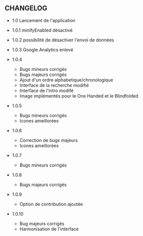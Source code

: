 CHANGELOG
---------

- 1.0 Lancement de l'application

- 1.0.1 minifyEnabled désactivé

- 1.0.2 possibilité de désactiver l'envoi de données

- 1.0.3 Google Analytics enlevé

- 1.0.4
    - Bugs mineurs corrigés
    - Bugs majeurs corrigés
    - Ajout d'un ordre alphabetique/chronologique
    - Interface de la recherche modifié
    - Interface de l'intro modifé
    - Image implémentés pour le One Handed et le Blindfolded

- 1.0.5
    - Bugs mineurs corrigés
    - Icones ameillorées

- 1.0.6
    - Correction de bugs majeurs
    - Icones ameillorées

- 1.0.7
    - Bugs mineurs corrigés

- 1.0.8
    - Bugs majeurs corrigés

- 1.0.9
    - Option de contribution ajoutée

- 1.0.10
    - Bug majeurs corrigés
    - Harmonisation de l'interface